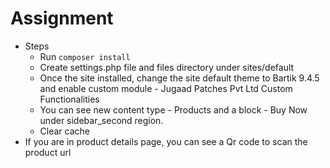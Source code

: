 # Assignment
- Steps
  - Run `composer install`
  - Create settings.php file and files directory under sites/default
  - Once the site installed, change the site default theme to Bartik 9.4.5 and enable custom module - Jugaad Patches Pvt Ltd Custom Functionalities
  - You can see new content type - Products and a block - Buy Now under sidebar_second region.
  - Clear cache
- If you are in product details page, you can see a Qr code to scan the product url
